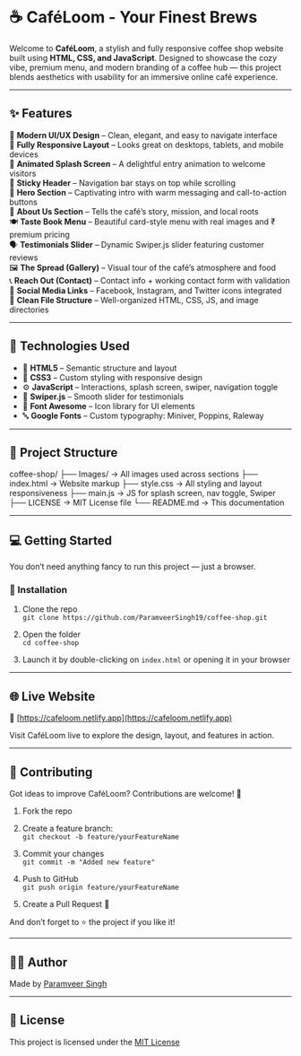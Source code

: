 # ☕ CaféLoom - Your Finest Brews

Welcome to **CaféLoom**, a stylish and fully responsive coffee shop website built using **HTML, CSS, and JavaScript**. Designed to showcase the cozy vibe, premium menu, and modern branding of a coffee hub — this project blends aesthetics with usability for an immersive online café experience.

---

## ✨ Features

🎨 **Modern UI/UX Design** – Clean, elegant, and easy to navigate interface  
📱 **Fully Responsive Layout** – Looks great on desktops, tablets, and mobile devices  
🚪 **Animated Splash Screen** – A delightful entry animation to welcome visitors  
📌 **Sticky Header** – Navigation bar stays on top while scrolling  
📖 **Hero Section** – Captivating intro with warm messaging and call-to-action buttons  
🏪 **About Us Section** – Tells the café’s story, mission, and local roots  
🍽️ **Taste Book Menu** – Beautiful card-style menu with real images and ₹ premium pricing  
🗣️ **Testimonials Slider** – Dynamic Swiper.js slider featuring customer reviews  
🖼️ **The Spread (Gallery)** – Visual tour of the café’s atmosphere and food  
📞 **Reach Out (Contact)** – Contact info + working contact form with validation  
📲 **Social Media Links** – Facebook, Instagram, and Twitter icons integrated  
📁 **Clean File Structure** – Well-organized HTML, CSS, JS, and image directories

---

## 🚀 Technologies Used

- 🧱 **HTML5** – Semantic structure and layout
- 🎨 **CSS3** – Custom styling with responsive design
- ⚙️ **JavaScript** – Interactions, splash screen, swiper, navigation toggle
- 🧊 **Swiper.js** – Smooth slider for testimonials
- 💬 **Font Awesome** – Icon library for UI elements
- 🔤 **Google Fonts** – Custom typography: Miniver, Poppins, Raleway

---

## 📁 Project Structure

coffee-shop/
├── Images/ → All images used across sections
├── index.html → Website markup
├── style.css → All styling and layout responsiveness
├── main.js → JS for splash screen, nav toggle, Swiper
├── LICENSE → MIT License file
└── README.md → This documentation

---

## 💻 Getting Started

You don’t need anything fancy to run this project — just a browser.

### 🧰 Installation

1. Clone the repo  
   `git clone https://github.com/ParamveerSingh19/coffee-shop.git`

2. Open the folder  
   `cd coffee-shop`

3. Launch it by double-clicking on `index.html` or opening it in your browser

---

## 🌐 Live Website

🔗 [https://cafeloom.netlify.app](https://cafeloom.netlify.app)

Visit CaféLoom live to explore the design, layout, and features in action.

---

## 🤝 Contributing

Got ideas to improve CaféLoom? Contributions are welcome! 🙌

1. Fork the repo

2. Create a feature branch:  
   `git checkout -b feature/yourFeatureName`

3. Commit your changes  
   `git commit -m "Added new feature"`

4. Push to GitHub  
   `git push origin feature/yourFeatureName`

5. Create a Pull Request 🚀

And don’t forget to ⭐ the project if you like it!

---

## 👨‍💻 Author

Made by [Paramveer Singh](https://github.com/ParamveerSingh19)

---

## 📄 License

This project is licensed under the [MIT License](LICENSE)
